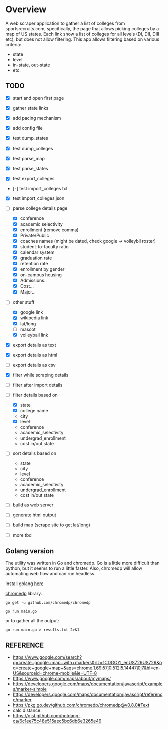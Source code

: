

# Overview

A web scraper application to gather a list of colleges from sportsrecruits.com, specifically, the page that allows picking colleges by a map of US states. Each link show a list of colleges for all levels (DI, DII, DIII etc), but does not allow filtering.  This app allows filtering based on various criteria:

- state
- level
- in-state, out-state
- etc.


## TODO

- [x] start and open first page
- [x] gather state links
- [x] add pacing mechanism
- [x] add config file

- [x] test dump_states
- [x] test dump_colleges
- [x] test parse_map
- [x] test parse_states
- [x] test export_colleges
- [-] test import_colleges txt
- [x] test import_colleges json

- [ ] parse college details page
    - [x] conference
    - [x] academic selectivity
    - [x] enrollment (remove comma)
    - [x] Private/Public
    - [x] coaches names (might be dated, check google -> volleybll roster)
    - [x] student-to-faculty ratio
    - [x] calendar system
    - [x] graduation rate
    - [x] retention rate
    - [x] enrollment by gender
    - [x] on-campus housing
    - [x] Admissions..
    - [x] Cost...
    - [x] Major...
- [ ] other stuff
    - [x] google link
    - [x] wikipedia link
    - [x] lat/long
    - [ ] mascot
    - [x] volleyball link
- [x] export details as text
- [x] export details as html
- [ ] export details as csv

- [x] filter while scraping details
- [ ] filter after import details
- [ ] filter details based on
    - [x] state
    - [x] college name
    - city
    - [x] level
    - conference
    - academic_selectivity
    - undergrad_enrollment
    - cost in/out state
- [ ] sort details based on
    - state
    - city
    - level
    - conference
    - academic_selectivity
    - undergrad_enrollment
    - cost in/out state




- [ ] build as web server
- [ ] generate html output
- [ ] build map (scrape site to get lat/long)
- [ ] more tbd



## Golang version

The utility was written in Go and chromedp.  Go is a little
more difficult than python, but it seems to run a little faster.  Also,
chromedp will allow automating web flow and can run headless.

Install golang [here](https://golang.org/doc/install)

[chromedp](https://github.com/chromedp/chromedp) library.

`go get -u github.com/chromedp/chromedp`

`go run main.go`

or to gather all the output:

`go run main.go > results.txt 2>&1`

## REFERENCE

- https://www.google.com/search?q=create+google+map+with+markers&rlz=1CDGOYI_enUS729US729&oq=create+google+map+&aqs=chrome.1.69i57j0i512l5.14447j0j7&hl=en-US&sourceid=chrome-mobile&ie=UTF-8
- https://www.google.com/maps/about/mymaps/
- https://developers.google.com/maps/documentation/javascript/examples/marker-simple
- https://developers.google.com/maps/documentation/javascript/reference/marker
- https://pkg.go.dev/github.com/chromedp/chromedp@v0.8.0#Text
- calc distance:
- https://gist.github.com/hotdang-ca/6c1ee75c48e515aec5bc6db6e3265e49
